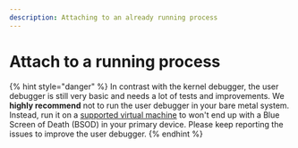```yaml
---
description: Attaching to an already running process
---
```


# Attach to a running process

{% hint style="danger" %}
In contrast with the kernel debugger, the user debugger is still very basic and needs a lot of tests and improvements. We **highly recommend** not to run the user debugger in your bare metal system. Instead, run it on a [supported virtual machine](https://docs.hyperdbg.org/tips-and-tricks/nested-virtualization-environments/supported-virtual-machines) to won't end up with a Blue Screen of Death (BSOD) in your primary device. Please keep reporting the issues to improve the user debugger.
{% endhint %}

###
